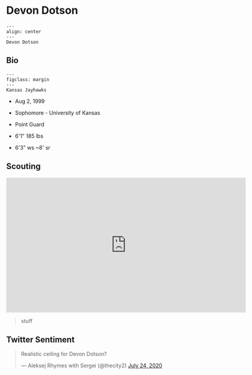 Devon Dotson
===

```{figure} ../img/devon_dotson.jpg
---
align: center
---
Devon Dotson
```

## Bio
```{figure} ../img/kansas.png
---
figclass: margin
---
Kansas Jayhawks
```

- Aug 2, 1999

- Sophomore - University of Kansas

- Point Guard

- 6'1" 185 lbs

- 6'3" ws ~8' sr

## Scouting
<iframe width="640" height="360" src="https://www.youtube.com/embed/N-nXN2ukEsI" frameborder="0" allow="accelerometer; autoplay; encrypted-media; gyroscope; picture-in-picture" allowfullscreen></iframe>

>stuff 

## Twitter Sentiment

<blockquote class="twitter-tweet"><p lang="en" dir="ltr">Realistic ceiling for Devon Dotson?</p>&mdash; Aleksej Rhymes with Sergei (@thecity2) <a href="https://twitter.com/thecity2/status/1286683990842208263?ref_src=twsrc%5Etfw">July 24, 2020</a></blockquote> <script async src="https://platform.twitter.com/widgets.js" charset="utf-8"></script>
